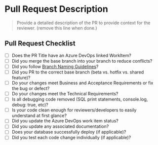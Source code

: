 
# Pull Request Description

> Provide a detailed description of the PR to provide context for the reviewer. (remove this line when done.)

##  Pull Request Checklist

- [ ] Does the PR Title have an Azure DevOps linked WorkItem?
- [ ] Did you merge the base branch into your branch to reduce conflicts?
- [ ] Did you follow [Branch Naming Guidelines](https://github.com/transport4/documents/wiki/Branching-Conventions)?
- [ ] Did you PR to the correct base branch (beta vs. hotfix vs. shared feature)?
- [ ] Do your changes meet Business and Acceptance Requirements or fix the bug or defect?
- [ ] Do your changes meet the Technical Requirements?
- [ ] Is all debugging code removed (SQL print statements, console.log, debug: true, etc)?
- [ ] Is your code clean enough for reviewers/developers to easily understand at first glance?
- [ ] Did you update the Azure DevOps work item status?
- [ ] Did you update any associated documentation?
- [ ] Does your database successfully deploy (if applicable)?
- [ ] Did you test each code change individually (if applicable)?
